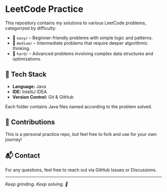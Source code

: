 # LeetCode Practice

This repository contains my solutions to various LeetCode problems, categorized by difficulty:

- 📗 `easy/` – Beginner-friendly problems with simple logic and patterns.
- 📘 `medium/` – Intermediate problems that require deeper algorithmic thinking.
- 📕 `hard/` – Advanced problems involving complex data structures and optimizations.

## 🚀 Tech Stack

- **Language:** Java
- **IDE:** IntelliJ IDEA
- **Version Control:** Git & GitHub

Each folder contains Java files named according to the problem solved.

## 🤝 Contributions

This is a personal practice repo, but feel free to fork and use for your own journey!

## 📬 Contact

For any questions, feel free to reach out via GitHub Issues or Discussions.

---

_Keep grinding. Keep solving. 🚀_